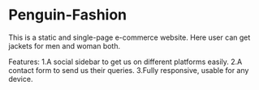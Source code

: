 # Penguin-Fashion
This is a static and single-page e-commerce website. Here user can get jackets for men and
woman both.

Features:
1.A social sidebar to get us on different platforms easily.
2.A contact form to send us their queries.
3.Fully responsive, usable for any device.
